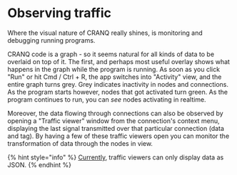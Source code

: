 # Observing traffic

Where the visual nature of CRANQ really shines, is monitoring and debugging running programs.

CRANQ code is a graph - so it seems natural for all kinds of data to be overlaid on top of it. The first, and perhaps most useful overlay shows what happens in the graph while the program is running. As soon as you click "Run" or hit Cmd / Ctrl + R, the app switches into "Activity" view, and the entire graph turns grey. Grey indicates inactivity in nodes and connections. As the program starts however, nodes that got activated turn green. As the program continues to run, you can _see_ nodes activating in realtime.

Moreover, the data flowing through connections can also be observed by opening a "Traffic viewer" window from the connection's context menu, displaying the last signal transmitted over that particular connection (data and tag). By having a few of these traffic viewers open you can monitor the transformation of data through the nodes in view.

{% hint style="info" %}
[Currently](../../roadmap.md#types-traffic-viewers), traffic viewers can only display data as JSON.
{% endhint %}
